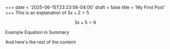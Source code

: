 +++
date = '2025-06-15T23:23:56-04:00'
draft = false
title = 'My First Post'
+++
This is an explanation of $3x + 2 = 5$

$$3x + 5 = 6 $$

Example Equation in Summary

And here's the rest of the content
